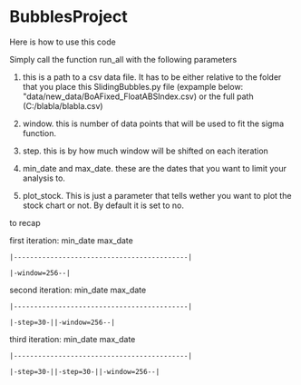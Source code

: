 # BubblesProject


Here is how to use this code

Simply call the function run_all with the following parameters

1. this is a path to a csv data file. It has to be either relative to the folder that you place
this SlidingBubbles.py file (expample below: "data/new_data/BoAFixed_FloatABSIndex.csv) or the full path (C:/blabla/blabla.csv)

2. window. this is number of data points that will be used to fit the sigma function.
3. step. this is by how much window will be shifted on each iteration
4. min_date and max_date. these are the dates that you want to limit your analysis to.
5. plot_stock. This is just a parameter that tells wether you want to plot the stock chart or not. By default it is set to no.

to recap

first iteration:
min_date                                     max_date

    |-------------------------------------------|

    |-window=256--|

second iteration:
min_date                                     max_date
    
    |-------------------------------------------|
    
    |-step=30-||-window=256--|

third iteration:
min_date                                     max_date
    
    |-------------------------------------------|
    
    |-step=30-||-step=30-||-window=256--|
